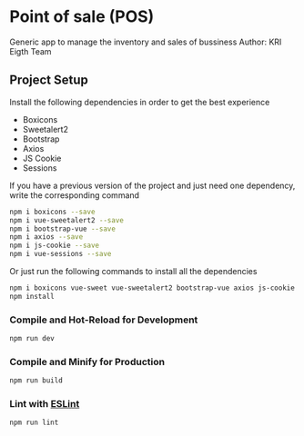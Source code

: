 # Point of sale (POS)

Generic app to manage the inventory and sales of bussiness
Author: KRI Eigth Team

## Project Setup

Install the following dependencies in order to get the best experience

- Boxicons
- Sweetalert2
- Bootstrap
- Axios
- JS Cookie
- Sessions

If you have a previous version of the project and just need one dependency, write the corresponding command
```sh
npm i boxicons --save
npm i vue-sweetalert2 --save
npm i bootstrap-vue --save
npm i axios --save
npm i js-cookie --save
npm i vue-sessions --save
```

Or just run the following commands to install all the dependencies
```sh
npm i boxicons vue-sweet vue-sweetalert2 bootstrap-vue axios js-cookie vue-sessions --save
npm install
```

### Compile and Hot-Reload for Development

```sh
npm run dev
```

### Compile and Minify for Production

```sh
npm run build
```

### Lint with [ESLint](https://eslint.org/)

```sh
npm run lint
```
